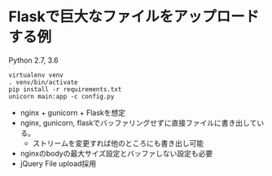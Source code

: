 # Flaskで巨大なファイルをアップロードする例

Python 2.7, 3.6

```
virtualenv venv
. venv/bin/activate
pip install -r requirements.txt
unicorn main:app -c config.py
```

- nginx + gunicorn + Flaskを想定
- nginx, gunicorn, flaskでバッファリングせずに直接ファイルに書き出している。
  - ストリームを変更すれば他のところにも書き出し可能
- nginxのbodyの最大サイズ設定とバッファしない設定も必要
- jQuery File upload採用
